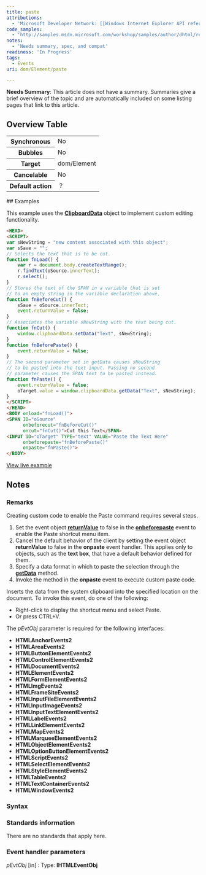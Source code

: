 ```yaml
---
title: paste
attributions:
  - 'Microsoft Developer Network: [[Windows Internet Explorer API reference](http://msdn.microsoft.com/en-us/library/ie/hh828809%28v=vs.85%29.aspx) Article]'
code_samples:
  - 'http://samples.msdn.microsoft.com/workshop/samples/author/dhtml/refs/onbeforecutEX.htm'
notes:
  - 'Needs summary, spec, and compat'
readiness: 'In Progress'
tags:
  - Events
uri: dom/Element/paste

---
```

**Needs Summary**: This article does not have a summary. Summaries give a brief overview of the topic and are automatically included on some listing pages that link to this article.

## Overview Table

<table class="wikitable">
<tr>
<th>
Synchronous

</th>
<td>
No

</td>
</tr>
<tr>
<th>
Bubbles

</th>
<td>
No

</td>
</tr>
<tr>
<th>
Target

</th>
<td>
dom/Element

</td>
</tr>
<tr>
<th>
Cancelable

</th>
<td>
No

</td>
</tr>
<tr>
<th>
Default action

</th>
<td>
 ?

</td>
</tr>
</table>
## Examples

This example uses the [**ClipboardData**](/dom/ClipboardData) object to implement custom editing functionality.

``` html
<HEAD>
<SCRIPT>
var sNewString = "new content associated with this object";
var sSave = "";
// Selects the text that is to be cut.
function fnLoad() {
    var r = document.body.createTextRange();
    r.findText(oSource.innerText);
    r.select();
}
// Stores the text of the SPAN in a variable that is set
// to an empty string in the variable declaration above.
function fnBeforeCut() {
    sSave = oSource.innerText;
    event.returnValue = false;
}
// Associates the variable sNewString with the text being cut.
function fnCut() {
    window.clipboardData.setData("Text", sNewString);
}
function fnBeforePaste() {
    event.returnValue = false;
}
// The second parameter set in getData causes sNewString
// to be pasted into the text input. Passing no second
// parameter causes the SPAN text to be pasted instead.
function fnPaste() {
    event.returnValue = false;
    oTarget.value = window.clipboardData.getData("Text", sNewString);
}
</SCRIPT>
</HEAD>
<BODY onload="fnLoad()">
<SPAN ID="oSource"
      onbeforecut="fnBeforeCut()"
      oncut="fnCut()">Cut this Text</SPAN>
<INPUT ID="oTarget" TYPE="text" VALUE="Paste the Text Here"
      onbeforepaste="fnBeforePaste()"
      onpaste="fnPaste()">
</BODY>
```

[View live example](http://samples.msdn.microsoft.com/workshop/samples/author/dhtml/refs/onbeforecutEX.htm)

## Notes

### Remarks

Creating custom code to enable the Paste command requires several steps.

1.  Set the event object [**returnValue**](/dom/BeforeUnloadEvent/returnValue) to false in the [**onbeforepaste**](/dom/Event/beforepaste) event to enable the Paste shortcut menu item.
2.  Cancel the default behavior of the client by setting the event object **returnValue** to false in the **onpaste** event handler. This applies only to objects, such as the **text box**, that have a default behavior defined for them.
3.  Specify a data format in which to paste the selection through the [**getData**](/dom/DataTransfer/getData) method.
4.  Invoke the method in the **onpaste** event to execute custom paste code.

Inserts the data from the system clipboard into the specified location on the document. To invoke this event, do one of the following:

-   Right-click to display the shortcut menu and select Paste.
-   Or press CTRL+V.

The *pEvtObj* parameter is required for the following interfaces:

-   **HTMLAnchorEvents2**
-   **HTMLAreaEvents2**
-   **HTMLButtonElementEvents2**
-   **HTMLControlElementEvents2**
-   **HTMLDocumentEvents2**
-   **HTMLElementEvents2**
-   **HTMLFormElementEvents2**
-   **HTMLImgEvents2**
-   **HTMLFrameSiteEvents2**
-   **HTMLInputFileElementEvents2**
-   **HTMLInputImageEvents2**
-   **HTMLInputTextElementEvents2**
-   **HTMLLabelEvents2**
-   **HTMLLinkElementEvents2**
-   **HTMLMapEvents2**
-   **HTMLMarqueeElementEvents2**
-   **HTMLObjectElementEvents2**
-   **HTMLOptionButtonElementEvents2**
-   **HTMLScriptEvents2**
-   **HTMLSelectElementEvents2**
-   **HTMLStyleElementEvents2**
-   **HTMLTableEvents2**
-   **HTMLTextContainerEvents2**
-   **HTMLWindowEvents2**

### Syntax

### Standards information

There are no standards that apply here.

### Event handler parameters

*pEvtObj* [in]
:   Type: ****IHTMLEventObj****

